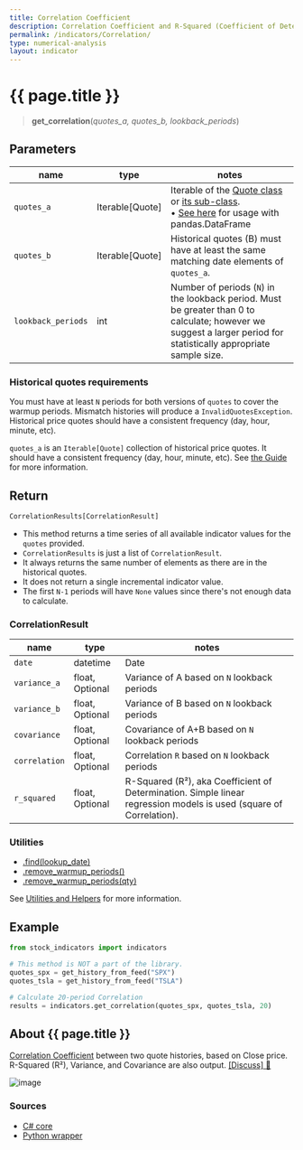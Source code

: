 ```yaml
---
title: Correlation Coefficient
description: Correlation Coefficient and R-Squared (Coefficient of Determination)
permalink: /indicators/Correlation/
type: numerical-analysis
layout: indicator
---
```


# {{ page.title }}

><span class="indicator-syntax">**get_correlation**(*quotes_a, quotes_b, lookback_periods*)</span>

## Parameters

| name | type | notes
| -- |-- |--
| `quotes_a` | Iterable[Quote] | Iterable of the [Quote class]({{site.baseurl}}/guide/#historical-quotes) or [its sub-class]({{site.baseurl}}/guide/#using-custom-quote-classes). <br><span class='qna-dataframe'> • [See here]({{site.baseurl}}/guide/#using-pandasdataframe) for usage with pandas.DataFrame</span>
| `quotes_b` | Iterable[Quote] | Historical quotes (B) must have at least the same matching date elements of `quotes_a`.
| `lookback_periods` | int | Number of periods (`N`) in the lookback period.  Must be greater than 0 to calculate; however we suggest a larger period for statistically appropriate sample size.

### Historical quotes requirements

You must have at least `N` periods for both versions of `quotes` to cover the warmup periods.  Mismatch histories will produce a `InvalidQuotesException`.  Historical price quotes should have a consistent frequency (day, hour, minute, etc).

`quotes_a` is an `Iterable[Quote]` collection of historical price quotes.  It should have a consistent frequency (day, hour, minute, etc).  See [the Guide]({{site.baseurl}}/guide/#historical-quotes) for more information.

## Return

```python
CorrelationResults[CorrelationResult]
```

- This method returns a time series of all available indicator values for the `quotes` provided.
- `CorrelationResults` is just a list of `CorrelationResult`.
- It always returns the same number of elements as there are in the historical quotes.
- It does not return a single incremental indicator value.
- The first `N-1` periods will have `None` values since there's not enough data to calculate.

### CorrelationResult

| name | type | notes
| -- |-- |--
| `date` | datetime | Date
| `variance_a` | float, Optional | Variance of A based on `N` lookback periods
| `variance_b` | float, Optional | Variance of B based on `N` lookback periods
| `covariance` | float, Optional | Covariance of A+B based on `N` lookback periods
| `correlation` | float, Optional | Correlation `R` based on `N` lookback periods
| `r_squared` | float, Optional | R-Squared (R&sup2;), aka Coefficient of Determination.  Simple linear regression models is used (square of Correlation).

### Utilities

- [.find(lookup_date)]({{site.baseurl}}/utilities#find-indicator-result-by-date)
- [.remove_warmup_periods()]({{site.baseurl}}/utilities#remove-warmup-periods)
- [.remove_warmup_periods(qty)]({{site.baseurl}}/utilities#remove-warmup-periods)

See [Utilities and Helpers]({{site.baseurl}}/utilities#utilities-for-indicator-results) for more information.

## Example

```python
from stock_indicators import indicators

# This method is NOT a part of the library.
quotes_spx = get_history_from_feed("SPX")
quotes_tsla = get_history_from_feed("TSLA")

# Calculate 20-period Correlation
results = indicators.get_correlation(quotes_spx, quotes_tsla, 20)
```

## About {{ page.title }}

[Correlation Coefficient](https://en.wikipedia.org/wiki/Correlation_coefficient) between two quote histories, based on Close price.  R-Squared (R&sup2;), Variance, and Covariance are also output.
[[Discuss] &#128172;]({{site.dotnet.repo}}/discussions/259 "Community discussion about this indicator")

![image]({{site.dotnet.charts}}/Correlation.png)

### Sources

- [C# core]({{site.dotnet.src}}/a-d/Correlation/Correlation.Series.cs)
- [Python wrapper]({{site.python.src}}/correlation.py)
